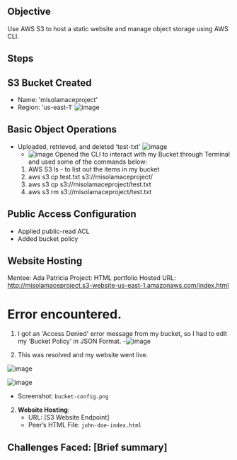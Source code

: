 ## Objective
Use AWS S3 to host a static website and manage object storage using AWS CLI.

## Steps  
## S3 Bucket Created
- Name: 'misolamaceproject'
- Region: 'us-east-1'
   ![image](https://github.com/user-attachments/assets/50cbac52-271e-4304-81cb-43d4087324a0)
  
## Basic Object Operations
- Uploaded, retrieved, and deleted 'test-txt'
 ![image](https://github.com/user-attachments/assets/736382a7-c6c3-4d42-8e4b-4ecbd3d4ed02)
   - ![image](https://github.com/user-attachments/assets/c73481f5-08f7-4c74-b230-f590be551a5f)
Opened the CLI to interact with my Bucket through Terminal and used some of the commands below:
   1. AWS S3 ls - to list out the items in my bucket
   2. aws s3 cp test.txt s3://misolamaceproject/
   3. aws s3 cp s3://misolamaceproject/test.txt
   4. aws s3 rm s3://misolamaceproject/test.txt

## Public Access Configuration
- Applied public-read ACL
- Added bucket policy

 
## Website Hosting
 Mentee: Ada Patricia
Project: HTML portfolio
Hosted URL: http://misolamaceproject.s3-website-us-east-1.amazonaws.com/index.html




# Error encountered. 

1. I got an 'Access Denied' error message from my bucket, so I had to edit my 'Bucket Policy' in JSON Format.
     -![image](https://github.com/user-attachments/assets/9b9b33b1-4f6c-4059-b88a-b317133ba298)
  
2. This was resolved and my website went live. 

![image](https://github.com/user-attachments/assets/18e23a27-7494-4d79-8031-43b485e3a858)

![image](https://github.com/user-attachments/assets/eb6b3b29-ab35-488c-b3e8-7c6ffb566f3a)



   - Screenshot: `bucket-config.png`  
2. **Website Hosting**:  
   - URL: [S3 Website Endpoint]  
   - Peer’s HTML File: `john-doe-index.html`  
## Challenges Faced: [Brief summary]  
